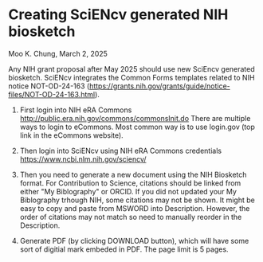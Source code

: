 # Creating SciENcv generated NIH biosketch 
Moo K. Chung, March 2, 2025

Any NIH grant proposal after May 2025 should use new SciEncv generated biosketch. SciENcv integrates the Common Forms templates related to NIH notice NOT-OD-24-163 (https://grants.nih.gov/grants/guide/notice-files/NOT-OD-24-163.html). 

1) First login into NIH eRA Commons http://public.era.nih.gov/commons/commonsInit.do
There are multiple ways to login to eCommons. Most common way is to use login.gov (top link in the eCommons website). 

2) Then login into SciENcv using NIH eRA Commons credentials
https://www.ncbi.nlm.nih.gov/sciencv/

3) Then you need to generate a new document using the NIH Biosketch format. 
For Contribution to Science, citations should be linked from either "My Biblography" or ORCID.
If you did not updated your My Biblography trhough NIH, some citations may not be shown.
It might be easy to copy and paste from MSWORD into Description. However, the order of citations
may not match so need to manually reorder in the Description. 

5) Generate PDF (by clicking DOWNLOAD button), which will have some sort of digitial mark embeded in PDF.
The page limit is 5 pages.


